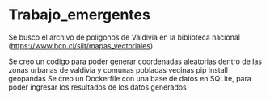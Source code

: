 # Trabajo_emergentes
Se busco el archivo de poligonos de Valdivia en la biblioteca nacional (https://www.bcn.cl/siit/mapas_vectoriales)

Se creo un codigo para poder generar coordenadas aleatorias dentro de las zonas urbanas de valdivia y comunas pobladas vecinas
pip install geopandas
Se creo un Dockerfile con una base de datos en SQLite, para poder ingresar los resultados de los datos generados
